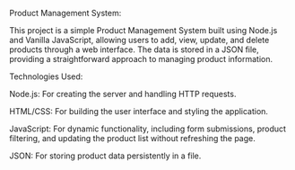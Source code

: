 Product Management System:

This project is a simple Product Management System built using Node.js and Vanilla JavaScript,
allowing users to add, view, update, and delete products through a web interface.
The data is stored in a JSON file, providing a straightforward approach to managing product information.

Technologies Used:

Node.js: For creating the server and handling HTTP requests.

HTML/CSS: For building the user interface and styling the application.

JavaScript: For dynamic functionality, including form submissions, product filtering, and updating the product list without refreshing the page.

JSON: For storing product data persistently in a file.
